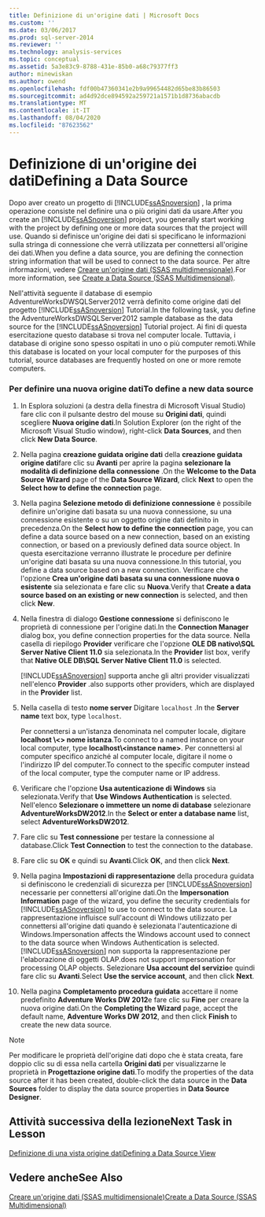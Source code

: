 ```yaml
---
title: Definizione di un'origine dati | Microsoft Docs
ms.custom: ''
ms.date: 03/06/2017
ms.prod: sql-server-2014
ms.reviewer: ''
ms.technology: analysis-services
ms.topic: conceptual
ms.assetid: 5a3e83c9-8788-431e-85b0-a68c79377ff3
author: minewiskan
ms.author: owend
ms.openlocfilehash: fdf00b47360341e2b9a99654482d65be83b86503
ms.sourcegitcommit: ad4d92dce894592a259721a1571b1d8736abacdb
ms.translationtype: MT
ms.contentlocale: it-IT
ms.lasthandoff: 08/04/2020
ms.locfileid: "87623562"
---
```

# <a name="defining-a-data-source"></a><span data-ttu-id="63f3b-102">Definizione di un'origine dei dati</span><span class="sxs-lookup"><span data-stu-id="63f3b-102">Defining a Data Source</span></span>
  <span data-ttu-id="63f3b-103">Dopo aver creato un progetto di [!INCLUDE[ssASnoversion](../includes/ssasnoversion-md.md)] , la prima operazione consiste nel definire una o più origini dati da usare.</span><span class="sxs-lookup"><span data-stu-id="63f3b-103">After you create an [!INCLUDE[ssASnoversion](../includes/ssasnoversion-md.md)] project, you generally start working with the project by defining one or more data sources that the project will use.</span></span> <span data-ttu-id="63f3b-104">Quando si definisce un'origine dei dati si specificano le informazioni sulla stringa di connessione che verrà utilizzata per connettersi all'origine dei dati.</span><span class="sxs-lookup"><span data-stu-id="63f3b-104">When you define a data source, you are defining the connection string information that will be used to connect to the data source.</span></span> <span data-ttu-id="63f3b-105">Per altre informazioni, vedere [Creare un'origine dati &#40;SSAS multidimensionale&#41;](multidimensional-models/create-a-data-source-ssas-multidimensional.md).</span><span class="sxs-lookup"><span data-stu-id="63f3b-105">For more information, see [Create a Data Source &#40;SSAS Multidimensional&#41;](multidimensional-models/create-a-data-source-ssas-multidimensional.md).</span></span>  
  
 <span data-ttu-id="63f3b-106">Nell'attività seguente il database di esempio AdventureWorksDWSQLServer2012 verrà definito come origine dati del progetto [!INCLUDE[ssASnoversion](../includes/ssasnoversion-md.md)] Tutorial.</span><span class="sxs-lookup"><span data-stu-id="63f3b-106">In the following task, you define the AdventureWorksDWSQLServer2012 sample database as the data source for the [!INCLUDE[ssASnoversion](../includes/ssasnoversion-md.md)] Tutorial project.</span></span> <span data-ttu-id="63f3b-107">Ai fini di questa esercitazione questo database si trova nel computer locale. Tuttavia, i database di origine sono spesso ospitati in uno o più computer remoti.</span><span class="sxs-lookup"><span data-stu-id="63f3b-107">While this database is located on your local computer for the purposes of this tutorial, source databases are frequently hosted on one or more remote computers.</span></span>  
  
### <a name="to-define-a-new-data-source"></a><span data-ttu-id="63f3b-108">Per definire una nuova origine dati</span><span class="sxs-lookup"><span data-stu-id="63f3b-108">To define a new data source</span></span>  
  
1.  <span data-ttu-id="63f3b-109">In Esplora soluzioni (a destra della finestra di Microsoft Visual Studio) fare clic con il pulsante destro del mouse su **Origini dati**, quindi scegliere **Nuova origine dati**.</span><span class="sxs-lookup"><span data-stu-id="63f3b-109">In Solution Explorer (on the right of the Microsoft Visual Studio window), right-click **Data Sources**, and then click **New Data Source**.</span></span>  
  
2.  <span data-ttu-id="63f3b-110">Nella pagina **creazione guidata origine dati** della **creazione guidata origine dati**fare clic su **Avanti** per aprire la pagina **selezionare la modalità di definizione della connessione** .</span><span class="sxs-lookup"><span data-stu-id="63f3b-110">On the **Welcome to the Data Source Wizard** page of the **Data Source Wizard**, click **Next** to open the **Select how to define the connection** page.</span></span>  
  
3.  <span data-ttu-id="63f3b-111">Nella pagina **Selezione metodo di definizione connessione** è possibile definire un'origine dati basata su una nuova connessione, su una connessione esistente o su un oggetto origine dati definito in precedenza.</span><span class="sxs-lookup"><span data-stu-id="63f3b-111">On the **Select how to define the connection** page, you can define a data source based on a new connection, based on an existing connection, or based on a previously defined data source object.</span></span> <span data-ttu-id="63f3b-112">In questa esercitazione verranno illustrate le procedure per definire un'origine dati basata su una nuova connessione.</span><span class="sxs-lookup"><span data-stu-id="63f3b-112">In this tutorial, you define a data source based on a new connection.</span></span> <span data-ttu-id="63f3b-113">Verificare che l'opzione **Crea un'origine dati basata su una connessione nuova o esistente** sia selezionata e fare clic su **Nuova**.</span><span class="sxs-lookup"><span data-stu-id="63f3b-113">Verify that **Create a data source based on an existing or new connection** is selected, and then click **New**.</span></span>  
  
4.  <span data-ttu-id="63f3b-114">Nella finestra di dialogo **Gestione connessione** si definiscono le proprietà di connessione per l'origine dati.</span><span class="sxs-lookup"><span data-stu-id="63f3b-114">In the **Connection Manager** dialog box, you define connection properties for the data source.</span></span> <span data-ttu-id="63f3b-115">Nella casella di riepilogo **Provider** verificare che l'opzione **OLE DB nativo\SQL Server Native Client 11.0** sia selezionata.</span><span class="sxs-lookup"><span data-stu-id="63f3b-115">In the **Provider** list box, verify that **Native OLE DB\SQL Server Native Client 11.0** is selected.</span></span>  
  
     [!INCLUDE[ssASnoversion](../includes/ssasnoversion-md.md)] <span data-ttu-id="63f3b-116">supporta anche gli altri provider visualizzati nell'elenco **Provider** .</span><span class="sxs-lookup"><span data-stu-id="63f3b-116">also supports other providers, which are displayed in the **Provider** list.</span></span>  
  
5.  <span data-ttu-id="63f3b-117">Nella casella di testo **nome server** Digitare `localhost` .</span><span class="sxs-lookup"><span data-stu-id="63f3b-117">In the **Server name** text box, type `localhost`.</span></span>  
  
     <span data-ttu-id="63f3b-118">Per connettersi a un'istanza denominata nel computer locale, digitare **localhost \\<\> nome istanza**.</span><span class="sxs-lookup"><span data-stu-id="63f3b-118">To connect to a named instance on your local computer, type **localhost\\<instance name\>**.</span></span> <span data-ttu-id="63f3b-119">Per connettersi al computer specifico anziché al computer locale, digitare il nome o l'indirizzo IP del computer.</span><span class="sxs-lookup"><span data-stu-id="63f3b-119">To connect to the specific computer instead of the local computer, type the computer name or IP address.</span></span>  
  
6.  <span data-ttu-id="63f3b-120">Verificare che l'opzione **Usa autenticazione di Windows** sia selezionata.</span><span class="sxs-lookup"><span data-stu-id="63f3b-120">Verify that **Use Windows Authentication** is selected.</span></span> <span data-ttu-id="63f3b-121">Nell'elenco **Selezionare o immettere un nome di database** selezionare **AdventureWorksDW2012**.</span><span class="sxs-lookup"><span data-stu-id="63f3b-121">In the **Select or enter a database name** list, select **AdventureWorksDW2012**.</span></span>  
  
7.  <span data-ttu-id="63f3b-122">Fare clic su **Test connessione** per testare la connessione al database.</span><span class="sxs-lookup"><span data-stu-id="63f3b-122">Click **Test Connection** to test the connection to the database.</span></span>  
  
8.  <span data-ttu-id="63f3b-123">Fare clic su **OK** e quindi su **Avanti**.</span><span class="sxs-lookup"><span data-stu-id="63f3b-123">Click **OK**, and then click **Next**.</span></span>  
  
9. <span data-ttu-id="63f3b-124">Nella pagina **Impostazioni di rappresentazione** della procedura guidata si definiscono le credenziali di sicurezza per [!INCLUDE[ssASnoversion](../includes/ssasnoversion-md.md)] necessarie per connettersi all'origine dati.</span><span class="sxs-lookup"><span data-stu-id="63f3b-124">On the **Impersonation Information** page of the wizard, you define the security credentials for [!INCLUDE[ssASnoversion](../includes/ssasnoversion-md.md)] to use to connect to the data source.</span></span> <span data-ttu-id="63f3b-125">La rappresentazione influisce sull'account di Windows utilizzato per connettersi all'origine dati quando è selezionata l'autenticazione di Windows.</span><span class="sxs-lookup"><span data-stu-id="63f3b-125">Impersonation affects the Windows account used to connect to the data source when Windows Authentication is selected.</span></span> [!INCLUDE[ssASnoversion](../includes/ssasnoversion-md.md)] <span data-ttu-id="63f3b-126">non supporta la rappresentazione per l'elaborazione di oggetti OLAP.</span><span class="sxs-lookup"><span data-stu-id="63f3b-126">does not support impersonation for processing OLAP objects.</span></span> <span data-ttu-id="63f3b-127">Selezionare **Usa account del servizio**e quindi fare clic su **Avanti**.</span><span class="sxs-lookup"><span data-stu-id="63f3b-127">Select **Use the service account**, and then click **Next**.</span></span>  
  
10. <span data-ttu-id="63f3b-128">Nella pagina **Completamento procedura guidata** accettare il nome predefinito **Adventure Works DW 2012**e fare clic su **Fine** per creare la nuova origine dati.</span><span class="sxs-lookup"><span data-stu-id="63f3b-128">On the **Completing the Wizard** page, accept the default name, **Adventure Works DW 2012**, and then click **Finish** to create the new data source.</span></span>  
  
> [!NOTE]  
>  <span data-ttu-id="63f3b-129">Per modificare le proprietà dell'origine dati dopo che è stata creata, fare doppio clic su di essa nella cartella **Origini dati** per visualizzarne le proprietà in **Progettazione origine dati**.</span><span class="sxs-lookup"><span data-stu-id="63f3b-129">To modify the properties of the data source after it has been created, double-click the data source in the **Data Sources** folder to display the data source properties in **Data Source Designer**.</span></span>  
  
## <a name="next-task-in-lesson"></a><span data-ttu-id="63f3b-130">Attività successiva della lezione</span><span class="sxs-lookup"><span data-stu-id="63f3b-130">Next Task in Lesson</span></span>  
 [<span data-ttu-id="63f3b-131">Definizione di una vista origine dati</span><span class="sxs-lookup"><span data-stu-id="63f3b-131">Defining a Data Source View</span></span>](lesson-1-3-defining-a-data-source-view.md)  
  
## <a name="see-also"></a><span data-ttu-id="63f3b-132">Vedere anche</span><span class="sxs-lookup"><span data-stu-id="63f3b-132">See Also</span></span>  
 [<span data-ttu-id="63f3b-133">Creare un'origine dati &#40;SSAS multidimensionale&#41;</span><span class="sxs-lookup"><span data-stu-id="63f3b-133">Create a Data Source &#40;SSAS Multidimensional&#41;</span></span>](multidimensional-models/create-a-data-source-ssas-multidimensional.md)  
  
  
